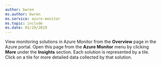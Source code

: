 ```yaml
--- 
author: bwren
ms.author: bwren
ms.service: azure-monitor
ms.topic: include
ms.date: 01/19/2019
--- 
```


View monitoring solutions in Azure Monitor from the **Overview** page in the Azure portal. Open this page from the **Azure Monitor** menu by clicking **More** under the **Insights** section. Each solution is represented by a tile. Click on a tile for more detailed data collected by that solution.